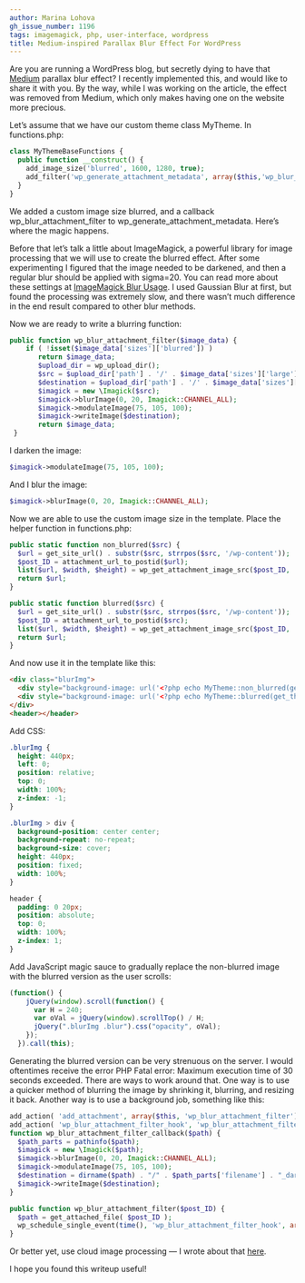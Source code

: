 ```yaml
---
author: Marina Lohova
gh_issue_number: 1196
tags: imagemagick, php, user-interface, wordpress
title: Medium-inspired Parallax Blur Effect For WordPress
---
```




Are you are running a WordPress blog, but secretly dying to have that [](http://pencilscoop.com/2015/02/recreating-mediums-parallax-blur-effect)[Medium](https://medium.com/) parallax blur effect? I recently implemented this, and would like to share it with you. By the way, while I was working on the article, the effect was removed from Medium, which only makes having one on the website more precious.

Let’s assume that we have our custom theme class MyTheme. In functions.php:

```php
class MyThemeBaseFunctions {
  public function __construct() {
    add_image_size('blurred', 1600, 1280, true);
    add_filter('wp_generate_attachment_metadata', array($this,'wp_blur_attachment_filter'));
  }
}
```

We added a custom image size blurred, and a callback wp_blur_attachment_filter to wp_generate_attachment_metadata. Here’s where the magic happens.

Before that let’s talk a little about ImageMagick, a powerful library for image processing that we will use to create the blurred effect. After some experimenting I figured that the image needed to be darkened, and then a regular blur should be applied with sigma=20. You can read more about these settings at [ImageMagick Blur Usage](http://www.imagemagick.org/Usage/blur/#blur). I used Gaussian Blur at first, but found the processing was extremely slow, and there wasn’t much difference in the end result compared to other blur methods.

Now we are ready to write a blurring function:

```php
public function wp_blur_attachment_filter($image_data) {
    if ( !isset($image_data['sizes']['blurred']) )
       return $image_data;
       $upload_dir = wp_upload_dir();
       $src = $upload_dir['path'] . '/' . $image_data['sizes']['large']['file'];
       $destination = $upload_dir['path'] . '/' . $image_data['sizes']['blurred']['file'];
       $imagick = new \Imagick($src);
       $imagick->blurImage(0, 20, Imagick::CHANNEL_ALL);
       $imagick->modulateImage(75, 105, 100);
       $imagick->writeImage($destination);
       return $image_data;
 }
```

I darken the image:

```php
$imagick->modulateImage(75, 105, 100);
```

And I blur the image:

```php
$imagick->blurImage(0, 20, Imagick::CHANNEL_ALL);
```

Now we are able to use the custom image size in the template. Place the helper function in functions.php:

```php
public static function non_blurred($src) {
  $url = get_site_url() . substr($src, strrpos($src, '/wp-content'));
  $post_ID = attachment_url_to_postid($url);
  list($url, $width, $height) = wp_get_attachment_image_src($post_ID, 'large');
  return $url;
}

public static function blurred($src) {
  $url = get_site_url() . substr($src, strrpos($src, '/wp-content'));
  $post_ID = attachment_url_to_postid($src);
  list($url, $width, $height) = wp_get_attachment_image_src($post_ID, 'blurred');
  return $url;
}
```

And now use it in the template like this:

```html
<div class="blurImg">
  <div style="background-image: url('<?php echo MyTheme::non_blurred(get_theme_mod( 'header' )); ?>')"></div>
  <div style="background-image: url('<?php echo MyTheme::blurred(get_theme_mod('header')); ?>'); opacity: 0;" class="blur"></div>
</div>
<header></header>
```

Add CSS:

```css
.blurImg {
  height: 440px;
  left: 0;
  position: relative;
  top: 0;
  width: 100%;
  z-index: -1;
}

.blurImg > div {
  background-position: center center;
  background-repeat: no-repeat;
  background-size: cover;
  height: 440px;
  position: fixed;
  width: 100%;
}

header {
  padding: 0 20px;
  position: absolute;
  top: 0;
  width: 100%;
  z-index: 1;
}
```

Add JavaScript magic sauce to gradually replace the non-blurred image with the blurred version as the user scrolls:

```javascript
(function() {
    jQuery(window).scroll(function() {
      var H = 240;
      var oVal = jQuery(window).scrollTop() / H;
      jQuery(".blurImg .blur").css("opacity", oVal);
    });
  }).call(this);
```

Generating the blurred version can be very strenuous on the server. I would oftentimes receive the error PHP Fatal error:  Maximum execution time of 30 seconds exceeded. There are ways to work around that. One way is to use a quicker method of blurring the image by shrinking it, blurring, and resizing it back. Another way is to use a background job, something like this:

```php
add_action( 'add_attachment', array($this, 'wp_blur_attachment_filter') );
add_action( 'wp_blur_attachment_filter_hook', 'wp_blur_attachment_filter_callback');
function wp_blur_attachment_filter_callback($path) {
  $path_parts = pathinfo($path);
  $imagick = new \Imagick($path);
  $imagick->blurImage(0, 20, Imagick::CHANNEL_ALL);
  $imagick->modulateImage(75, 105, 100);
  $destination = dirname($path) . "/" . $path_parts['filename'] . "_darken_blur." . $path_parts['extension'];
  $imagick->writeImage($destination);
}

public function wp_blur_attachment_filter($post_ID) {
  $path = get_attached_file( $post_ID );
  wp_schedule_single_event(time(), 'wp_blur_attachment_filter_hook', array($path));
}
```

Or better yet, use cloud image processing — I wrote about that [here](/blog/2015/12/01/image-processing-in-cloud-with-blitline).

I hope you found this writeup useful!


